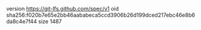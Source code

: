 version https://git-lfs.github.com/spec/v1
oid sha256:f020b7e65e2bb46aababeca5ccd3906b26d199dced217ebc46e8b6da8c4e7f44
size 1487
